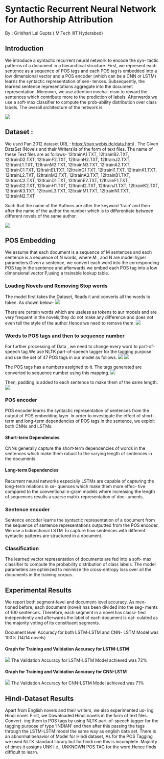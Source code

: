 # Syntactic Recurrent Neural Network for Authorship Attribution
By : Giridhari Lal Gupta ( M.Tech IIIT Hyderabad)
<!-- vim-markdown-toc -->

## Introduction

We introduce a syntactic recurrent neural network to encode the syn-
tactic patterns of a document in a hierarchical structure. First, we
represent each sentence as a sequence of POS tags and each POS tag
is embedded into a low dimensional vector and a POS encoder (which
can be a CNN or LSTM) learns the syntactic representation of sen-
tences. Subsequently, the learned sentence representations aggregate
into the document representation. Moreover, we use attention mecha-
nism to reward the sentences which contribute more to the prediction
of labels. Afterwards we use a soft-max classifier to compute the prob-ability distribution over class labels.
The overall architecture of the network is

<img src="images/smai1.png" ></img>

## Dataset :
We used Pan 2012 dataset URL : https://pan.webis.de/data.html . The Given DataSet (Novels and their Writers)is of the form of text
files.
The name of these Text files are as follows-
12ItrainA1.TXT,
12ItrainB2.TXT,
12ItrainD2.TXT,
12ItrainF2.TXT,
12ItrainH2.TXT,
12ItrainJ2.TXT,
12ItrainL1.TXT,
12ItrainM2.TXT,
12ItrainN3.TXT,
12ItrainA2.TXT,
12ItrainC1.TXT,
12ItrainE1.TXT,
12ItrainG1.TXT,
12ItrainI1.TXT,
12ItrainK1.TXT,
12ItrainL2.TXT,
12ItrainM3.TXT,
12ItrainA3.TXT,
12ItrainB1.TXT,
12ItrainC2.TXT,
12ItrainD1.TXT,
12ItrainE2.TXT,
12ItrainF1.TXT,
12ItrainG2.TXT,
12ItrainH1.TXT,
12ItrainI2.TXT,
12ItrainJ1.TXT,
12ItrainK2.TXT,
12ItrainK3.TXT,
12ItrainL3.TXT,
12ItrainM1.TXT,
12ItrainN1.TXT,
12ItrainN2.TXT

Such that the name of the Authors are after the keyword ’train’ and
then after the name of the author the number which is to differentiate
between different novels of the same author.

<img src="images/9.png" ></img>

## POS Embedding
We assume that each document is a sequence of M sentences and
each sentence is a sequence of N words, where M , and N are model
hyper parameters.Given a sentence, we convert each word into the
corresponding POS tag in the sentence and afterwards we embed each
POS tag into a low dimensional vector P,using a trainable lookup
table.

### Loading Novels and Removing Stop words 
The model first takes the Dataset, Reads it and converts all the words
to token.
As shown below-
<img src="images/1.png" ></img>

There are certain words which are useless as tokens to aur models and
are very frequent in the novels,they do not make any difference and
does not even tell the style of the author.Hence we need to remove
them.
<img src="images/2.png" ></img>

### Words to POS tags and then to sequence number
For further processing of Data , we need to change every word to
part-of-speech tag.We use NLTK part-of-speech tagger for the tagging
purpose and use the set of 47 POS tags in our model as follows.
<img src="images/smai2.png" ></img>
<img src="images/4.png" ></img>

The POS tags has a numbers assigned to it. The tags generated are
converted to sequence number using this mapping.
<img src="images/6.png" ></img>

Then, padding is added to each sentence to make them of the same
length.
<img src="images/7.png" ></img>

### POS encoder 
POS encoder learns the syntactic representation of sentences from the
output of POS embedding layer. In order to investigate the effect of
short-term and long-term dependencies of POS tags in the sentence,
we exploit both CNNs and LSTMs.
####  Short-term Dependencies
CNNs generally capture the short-term dependencies of words in the
sentences which make them robust to the varying length of sentences
in the documents
####  Long-term Dependencies
Recurrent neural networks especially LSTMs are capable of capturing
the long-term relations in se- quences which make them more effec-
tive compared to the conventional n-gram models where increasing
the length of sequences results a sparse matrix representation of doc-
uments.

### Sentence encoder 
Sentence encoder learns the syntactic representation of a document
from the sequence of sentence representations outputted from the POS
encoder. We use a bidirectional LSTM To capture how sentences with
different syntactic patterns are structured in a document.

### Classification 
The learned vector representation of documents are fed into a soft-
max classifier to compute the probability distribution of class labels.
The model parameters are optimized to minimize the cross-entropy loss over all the documents in the training corpus.

## Experimental Results
We report both segment-level and document-level accuracy. As men-
tioned before, each document (novel) has been divided into the seg-
ments of 100 sentences. Therefore, each segment in a novel has classi-
fied independently and afterwards the label of each document is cal-
culated as the majority voting of its constituent segments.

Document level Accuracy for both LSTM-LSTM and CNN-
LSTM Model was 100% (14/14 novels)

#### Graph for Training and Validation Accuracy for LSTM-LSTM
<img src="images/lstm_lstm.png" ></img>
The Validation Accuracy for LSTM-LSTM Model achieved
was 72%
#### Graph for Training and Validation Accuracy for CNN-LSTM
<img src="images/cnnlstm.png" ></img>
The Validation Accuracy for CNN-LSTM Model achieved
was 71%

## Hindi-Dataset Results
Apart from English novels and their writers, we also experimented us-
ing Hindi novel.
First, we Downloaded Hindi novels in the form of text files. Convert-
ing them to POS tags by using NLTK part-of-speech tagger for the
tagging purpose of type ’INDIAN’ and then after this passing the tags
through the LSTM-LSTM model the same way as english data set.
There is an abnormal behavior of Model for HIndi dataset,
As for the POS Tagging we used NLTK standard library but
for hindi one this is incomplete .Majority of times it assigns
UNK i.e., UNKNOWN POS TAG for the word.Hence finds
difficult to learn.



